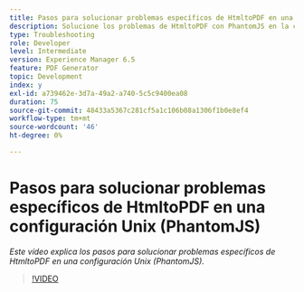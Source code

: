 ```yaml
---
title: Pasos para solucionar problemas específicos de HtmltoPDF en una configuración Unix (PhantomJS)
description: Solucione los problemas de HtmltoPDF con PhantomJS en la configuración de UNIX.
type: Troubleshooting
role: Developer
level: Intermediate
version: Experience Manager 6.5
feature: PDF Generator
topic: Development
index: y
exl-id: a739462e-3d7a-49a2-a740-5c5c9400ea08
duration: 75
source-git-commit: 48433a5367c281cf5a1c106b08a1306f1b0e8ef4
workflow-type: tm+mt
source-wordcount: '46'
ht-degree: 0%

---
```


# Pasos para solucionar problemas específicos de HtmltoPDF en una configuración Unix (PhantomJS)

*Este vídeo explica los pasos para solucionar problemas específicos de HtmltoPDF en una configuración Unix (PhantomJS).*

>[!VIDEO](https://video.tv.adobe.com/v/3417810?quality=12&learn=on&captions=spa)
